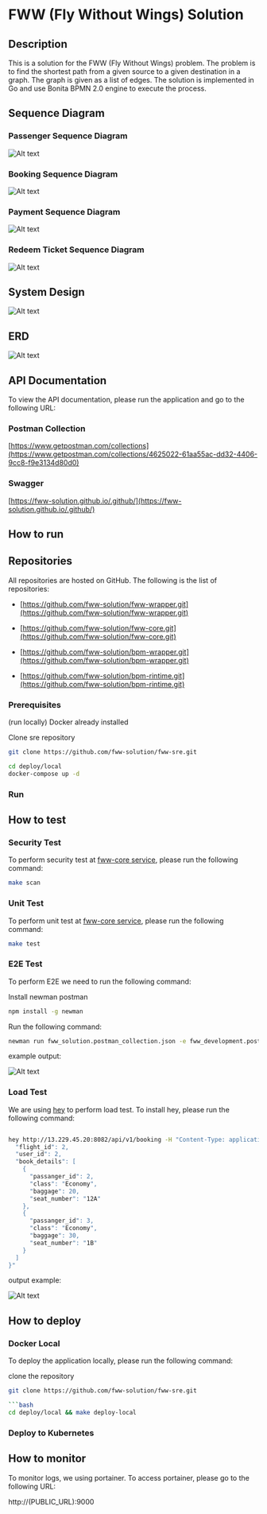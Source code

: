 # FWW (Fly Without Wings) Solution
## Description
This is a solution for the FWW (Fly Without Wings) problem. The problem is to find the shortest path from a given source to a given destination in a graph. The graph is given as a list of edges. The solution is implemented in Go and use Bonita BPMN 2.0 engine to execute the process.

## Sequence Diagram

### Passenger Sequence Diagram

![Alt text](./profile/image-2.png)

### Booking Sequence Diagram

![Alt text](./profile/image-3.png)

### Payment Sequence Diagram

![Alt text](./profile/image-4.png)

### Redeem Ticket Sequence Diagram

![Alt text](./profile/image-5.png)

## System Design

![Alt text](./profile/image-6.png)

## ERD

![Alt text](./profile/image.png)

## API Documentation

To view the API documentation, please run the application and go to the following URL:

### Postman Collection

[https://www.getpostman.com/collections](https://www.getpostman.com/collections/4625022-61aa55ac-dd32-4406-9cc8-f9e3134d80d0)

### Swagger

[https://fww-solution.github.io/.github/](https://fww-solution.github.io/.github/)

## How to run

## Repositories

All repositories are hosted on GitHub. The following is the list of repositories:

- [https://github.com/fww-solution/fww-wrapper.git](https://github.com/fww-solution/fww-wrapper.git)

- [https://github.com/fww-solution/fww-core.git](https://github.com/fww-solution/fww-core.git)

- [https://github.com/fww-solution/bpm-wrapper.git](https://github.com/fww-solution/bpm-wrapper.git)

- [https://github.com/fww-solution/bpm-rintime.git](https://github.com/fww-solution/bpm-rintime.git)

### Prerequisites

(run locally)
Docker already installed

Clone sre repository

```bash
git clone https://github.com/fww-solution/fww-sre.git
```

```bash
cd deploy/local
docker-compose up -d
```

### Run

## How to test

### Security Test

To perform security test at [fww-core service](https://github.com/fww-solution/fww-core.git), please run the following command:

```bash
make scan
```

### Unit Test

To perform unit test at [fww-core service](https://github.com/fww-solution/fww-core.git), please run the following command:

```bash
make test
```

### E2E Test

To perform E2E we need to run the following command:

Install newman postman

```bash
npm install -g newman
```

Run the following command:

```bash
newman run fww_solution.postman_collection.json -e fww_development.postman_environment.json
```

example output:

![Alt text](./profile/image-1.png)

### Load Test

We are using [hey](https://github.com/rakyll/hey) to perform load test. To install hey, please run the following command:

```bash

hey http://13.229.45.20:8082/api/v1/booking -H "Content-Type: application/json" -m POST -n 172 -c 50 -d "{
  "flight_id": 2,
  "user_id": 2,
  "book_details": [
    {
      "passanger_id": 2,
      "class": "Economy",
      "baggage": 20,
      "seat_number": "12A"
    },
    {
      "passanger_id": 3,
      "class": "Economy",
      "baggage": 30,
      "seat_number": "1B"
    }
  ]
}"
```

output example:

![Alt text](./profile/image-7.png)


## How to deploy

### Docker Local

To deploy the application locally, please run the following command:

clone the repository

```bash
git clone https://github.com/fww-solution/fww-sre.git

```bash
cd deploy/local && make deploy-local
```

### Deploy to Kubernetes

## How to monitor

To monitor logs, we using portainer. To access portainer, please go to the following URL:

http://(PUBLIC_URL):9000
